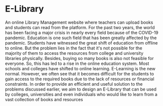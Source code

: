 # E-Library
An online Library Management website where teachers can upload books and students can read from the platform.
For the past two years, the world has been facing a major crisis in nearly every field because of the COVID-19 pandemic.
Education is one such field that has been greatly affected by the pandemic. 
Students have witnessed the great shift of education from offline to online. 
But the problem lies in the fact that it's not possible for the majority of them to access the resources from college and university libraries physically. Besides, buying so many books is also not feasible for everyone.
So, this has led to a rise in the online education system. Most schools and colleges have shifted to online learning. E-Learning is the new normal.
However, we often see that it becomes difficult for the students to gain access to the required books due to the lack of resources or financial constraints.
In order to provide an efficient and useful solution to the problems discussed earlier, we aim to design an E-Library that can be used by colleges, 
universities and even individuals who would like to learn from a vast collection of books and resources
